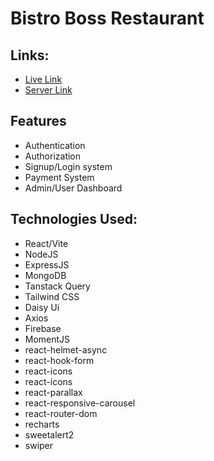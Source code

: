 # Bistro Boss Restaurant

## Links: 
* [Live Link](https://bistro-boss-c440e.firebaseapp.com/)
* [Server Link](https://github.com/ras1k/bistro-boss-server)

## Features
* Authentication
* Authorization
* Signup/Login system
* Payment System
* Admin/User Dashboard
  
## Technologies Used:
* React/Vite
* NodeJS
* ExpressJS
* MongoDB
* Tanstack Query
* Tailwind CSS
* Daisy Ui
* Axios
* Firebase
* MomentJS
* react-helmet-async
* react-hook-form
* react-icons
* react-icons
* react-parallax
* react-responsive-carousel
* react-router-dom
* recharts
* sweetalert2
* swiper

